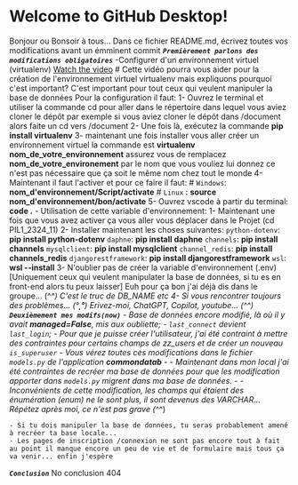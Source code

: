 # Welcome to GitHub Desktop!

Bonjour ou Bonsoir à tous...
Dans ce fichier README.md, écrivez toutes vos modifications avant un émminent commit
***`Premièrement parlons des modifications obligatoires`***
    -Configurer d'un environnement virtuel (virtualenv)
        [Watch the video](https://youtu.be/u5yIQe8o2zU?si=13XoSHB60Kbr5eT9)
        # Cette vidéo pourra vous aider pour la création de l'environnement virtuel virtualenv 
        mais expliquons pourquoi c'est important? C'est important pour tout ceux qui veulent manipuler la base de données
        Pour la configuration il faut:
            1- Ouvrez le terminal et utiliser la commande cd pour aller dans le répertoire dans lequel vous aviez cloner le dépôt par exemple si vous aviez cloner le dépôt dans /document alors faite un cd vers  /document
            2- Une fois là, exécutez la commande **pip install virtualenv**
            3- maintenant une fois installer vous aller créer un environnement virtuel la commande est **virtualenv nom_de_votre_environnement** assurez vous de remplacez **nom_de_votre_environement** par le nom que vous vouliez lui donnez ce n'est pas nécessaire que ça soit le même nom chez tout le monde 
            4- Maintenant il faut l'activer et pour ce faire il faut:
                # `Windows`: **nom_d'environnement/Script/activate**
                # `Linux` : **source nom_d'environnement/bon/activate**
            5- Ouvrez vscode à partir du terminal: **code .**
    - Utilisation de cette variable d'environnement:
        1- Maintenant une fois que vous avez activer ça vous aller vous déplacer dans le Projet (cd PIL1_2324_11)
        2- Installer maintenant les choses suivantes:
            `python-dotenv`: **pip install python-dotenv**
            `daphne`: **pip install daphne**
            `channels`: **pip install channels**
            `mysqlclient`: **pip install mysqlclient**
            `channel_redis`: **pip install channels_redis**
            `djangorestframework`: **pip install djangorestframework**
            `wsl`: **wsl --install**
        3- N'oublier pas de créer la variable d'environnement (.env) [Uniquement ceux qui veulent manipulater la base de données, si tu es en front-end alors tu peux laisser]
            Euh pour ça bon j'ai déjà dis dans le groupe... (^_^)
            C'est le truc de DB_NAME etc
        4- Si vous rencontrer toujours des problèmes... (°˛°) Erivez-moi, ChatGPT, Copilot, youtube... (^^)
***`Deuxièmement mes modifs(now)`***
    - Base de données encore modifié, là où il y avait **managed=False**, mis aux oubliette;
    - `last_connect` devient `last_login`;
    - Pour que je puisse créer l'utilisateur, j'ai été contraint à mettre des contraintes pour certains champs de zz_users et de créer un nouveau `is_superuser`
    - Vous vérez toutes ces modifications dans le fichier `models.py` de l'application **commondatab**
    - 
    - Maintenant dans mon local j'ai été contraintes de recréer ma base de données pour que les modification apporter dans `models.py` migrent dans ma base de données.
    -
    - Inconvénients de cette modification, les champs qui étaient des énumération (enum) ne le sont plus, il sont devenus des VARCHAR... Répétez après  moi, ce n'est pas grave (^_^)
    
    - Si tu dois manipuler la base de données, tu seras probablement amené à recréer ta base locale...
    - Les pages de inscription /connexion ne sont pas encore tout à fait au point il manque encore un peu de vie et de formulaire mais tous ça va venir... enfin j'espère
***`Conclusion`***
    No conclusion  404
